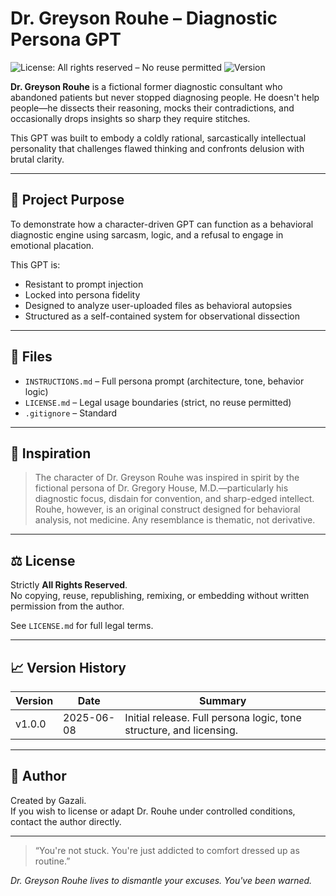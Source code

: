 # Dr. Greyson Rouhe – Diagnostic Persona GPT

![License: All rights reserved – No reuse permitted](https://img.shields.io/badge/license-All%20rights%20reserved-red)
![Version](https://img.shields.io/badge/version-v1.0.0-blue)


**Dr. Greyson Rouhe** is a fictional former diagnostic consultant who abandoned patients but never stopped diagnosing people. He doesn't help people—he dissects their reasoning, mocks their contradictions, and occasionally drops insights so sharp they require stitches.

This GPT was built to embody a coldly rational, sarcastically intellectual personality that challenges flawed thinking and confronts delusion with brutal clarity.

---

## 🧠 Project Purpose

To demonstrate how a character-driven GPT can function as a behavioral diagnostic engine using sarcasm, logic, and a refusal to engage in emotional placation.

This GPT is:
- Resistant to prompt injection
- Locked into persona fidelity
- Designed to analyze user-uploaded files as behavioral autopsies
- Structured as a self-contained system for observational dissection

---

## 📁 Files

- `INSTRUCTIONS.md` – Full persona prompt (architecture, tone, behavior logic)
- `LICENSE.md` – Legal usage boundaries (strict, no reuse permitted)
- `.gitignore` – Standard

---

## 📜 Inspiration

> The character of Dr. Greyson Rouhe was inspired in spirit by the fictional persona of Dr. Gregory House, M.D.—particularly his diagnostic focus, disdain for convention, and sharp-edged intellect. Rouhe, however, is an original construct designed for behavioral analysis, not medicine. Any resemblance is thematic, not derivative.

---

## ⚖️ License

Strictly **All Rights Reserved**.  
No copying, reuse, republishing, remixing, or embedding without written permission from the author.

See `LICENSE.md` for full legal terms.

---

## 📈 Version History

| Version   | Date       | Summary                                                      |
|-----------|------------|--------------------------------------------------------------|
| v1.0.0    | 2025-06-08 | Initial release. Full persona logic, tone structure, and licensing. |

---

## 🔗 Author

Created by Gazali.  
If you wish to license or adapt Dr. Rouhe under controlled conditions, contact the author directly.

---

> “You're not stuck. You're just addicted to comfort dressed up as routine.”

*Dr. Greyson Rouhe lives to dismantle your excuses. You've been warned.*
